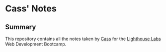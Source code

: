 # Cass' Notes
## Summary

This repository contains all the notes taken by [Cass](https://github.com/csb3) for the [Lighthouse Labs](https://www.lighthouselabs.ca) Web Development Bootcamp.
